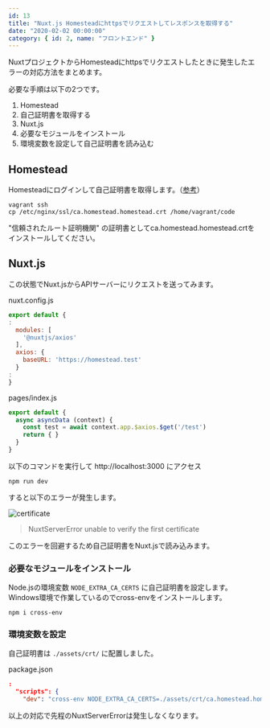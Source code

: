 ```yaml
---
id: 13
title: "Nuxt.js Homesteadにhttpsでリクエストしてレスポンスを取得する"
date: "2020-02-02 00:00:00"
category: { id: 2, name: "フロントエンド" }
---
```


NuxtプロジェクトからHomesteadにhttpsでリクエストしたときに発生したエラーの対応方法をまとめます。

<!--more-->

必要な手順は以下の2つです。

1. Homestead
  1. 自己証明書を取得する
1. Nuxt.js
  1. 必要なモジュールをインストール
  1. 環境変数を設定して自己証明書を読み込む

## Homestead

Homesteadにログインして自己証明書を取得します。（[参考](https://blog.hrendoh.com/setup-laravel-homestead-2019/#i-3)）

```shell
vagrant ssh
cp /etc/nginx/ssl/ca.homestead.homestead.crt /home/vagrant/code
```

"信頼されたルート証明機関" の証明書としてca.homestead.homestead.crtをインストールしてください。

## Nuxt.js

この状態でNuxt.jsからAPIサーバーにリクエストを送ってみます。

nuxt.config.js

```js
export default {
:
  modules: [
    '@nuxtjs/axios'
  ],
  axios: {
    baseURL: 'https://homestead.test'
  }
:
}
```

pages/index.js

```js
export default {
  async asyncData (context) {
    const test = await context.app.$axios.$get('/test')
    return { }
  }
}
```

以下のコマンドを実行して http://localhost:3000 にアクセス

```shell
npm run dev
```

すると以下のエラーが発生します。

![certificate](/images/articles/13/certificate_tiny.png)

> NuxtServerError unable to verify the first certificate

このエラーを回避するため自己証明書をNuxt.jsで読み込みます。

### 必要なモジュールをインストール

Node.jsの環境変数 `NODE_EXTRA_CA_CERTS` に自己証明書を設定します。Windows環境で作業しているのでcross-envをインストールします。

```shell
npm i cross-env
```

### 環境変数を設定

自己証明書は `./assets/crt/` に配置しました。

package.json

```json
:
  "scripts": {
    "dev": "cross-env NODE_EXTRA_CA_CERTS=./assets/crt/ca.homestead.homestead.crt nuxt",
```

以上の対応で先程のNuxtServerErrorは発生しなくなります。
